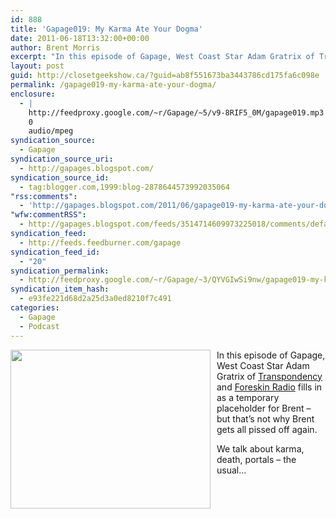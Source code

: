 ```yaml
---
id: 888
title: 'Gapage019: My Karma Ate Your Dogma'
date: 2011-06-18T13:32:00+00:00
author: Brent Morris
excerpt: "In this episode of Gapage, West Coast Star Adam Gratrix of Transpondency and Foreskin Radio fills in as a temporary placeholder for Brent - but that's not why Brent gets all pissed off again.We talk about karma, death, portals - the usual..."
layout: post
guid: http://closetgeekshow.ca/?guid=ab8f551673ba3443786cd175fa6c098e
permalink: /gapage019-my-karma-ate-your-dogma/
enclosure:
  - |
    http://feedproxy.google.com/~r/Gapage/~5/v9-8RIF5_0M/gapage019.mp3
    0
    audio/mpeg
syndication_source:
  - Gapage
syndication_source_uri:
  - http://gapages.blogspot.com/
syndication_source_id:
  - tag:blogger.com,1999:blog-2878644573992035064
"rss:comments":
  - 'http://gapages.blogspot.com/2011/06/gapage019-my-karma-ate-your-dogma.html#comment-form'
"wfw:commentRSS":
  - http://gapages.blogspot.com/feeds/3514714609973225018/comments/default
syndication_feed:
  - http://feeds.feedburner.com/gapage
syndication_feed_id:
  - "20"
syndication_permalink:
  - http://feedproxy.google.com/~r/Gapage/~3/QYVGIwSi9nw/gapage019-my-karma-ate-your-dogma.html
syndication_item_hash:
  - e93fe221d68d2a25d3a0ed8210f7c491
categories:
  - Gapage
  - Podcast
---
```

<a href="http://4.bp.blogspot.com/-ksXaFcJCvMs/TfypXLlZsuI/AAAAAAAAAo4/M-7Ejarkecc/s1600/IMG_0094.JPG" onblur="try {parent.deselectBloggerImageGracefully();} catch(e) {}"><img alt="" border="0" src="http://4.bp.blogspot.com/-ksXaFcJCvMs/TfypXLlZsuI/AAAAAAAAAo4/M-7Ejarkecc/s320/IMG_0094.JPG" id="BLOGGER_PHOTO_ID_5619552650763285218" style="cursor: hand; cursor: pointer; float: left; height: 254px; margin: 0 10px 10px 0; width: 320px;" /></a>In this episode of Gapage, West Coast Star Adam Gratrix of [Transpondency](http://transpondency.libsyn.com/) and [Foreskin Radio](http://twomenwithforeskin.libsyn.com/) fills in as a temporary placeholder for Brent &#8211; but that&#8217;s not why Brent gets all pissed off again.

We talk about karma, death, portals &#8211; the usual&#8230;<img src="http://feeds.feedburner.com/~r/Gapage/~4/QYVGIwSi9nw" height="1" width="1" alt="" />